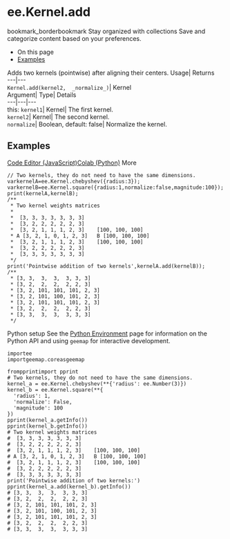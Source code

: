  
#  ee.Kernel.add 
bookmark_borderbookmark Stay organized with collections  Save and categorize content based on your preferences.
  * On this page
  * [Examples](https://developers.google.com/earth-engine/apidocs/ee-kernel-add#examples)


Adds two kernels (pointwise) after aligning their centers. 
Usage| Returns  
---|---  
`Kernel.add(kernel2,  _normalize_)`| Kernel  
Argument| Type| Details  
---|---|---  
this: `kernel1`| Kernel| The first kernel.  
`kernel2`| Kernel| The second kernel.  
`normalize`| Boolean, default: false| Normalize the kernel.  
## Examples
[Code Editor (JavaScript)](https://developers.google.com/earth-engine/apidocs/ee-kernel-add#code-editor-javascript-sample)[Colab (Python)](https://developers.google.com/earth-engine/apidocs/ee-kernel-add#colab-python-sample) More
```
// Two kernels, they do not need to have the same dimensions.
varkernelA=ee.Kernel.chebyshev({radius:3});
varkernelB=ee.Kernel.square({radius:1,normalize:false,magnitude:100});
print(kernelA,kernelB);
/**
 * Two kernel weights matrices
 *
 *  [3, 3, 3, 3, 3, 3, 3]
 *  [3, 2, 2, 2, 2, 2, 3]
 *  [3, 2, 1, 1, 1, 2, 3]    [100, 100, 100]
 * A [3, 2, 1, 0, 1, 2, 3]   B [100, 100, 100]
 *  [3, 2, 1, 1, 1, 2, 3]    [100, 100, 100]
 *  [3, 2, 2, 2, 2, 2, 3]
 *  [3, 3, 3, 3, 3, 3, 3]
 */
print('Pointwise addition of two kernels',kernelA.add(kernelB));
/**
 * [3, 3,  3,  3,  3, 3, 3]
 * [3, 2,  2,  2,  2, 2, 3]
 * [3, 2, 101, 101, 101, 2, 3]
 * [3, 2, 101, 100, 101, 2, 3]
 * [3, 2, 101, 101, 101, 2, 3]
 * [3, 2,  2,  2,  2, 2, 3]
 * [3, 3,  3,  3,  3, 3, 3]
 */
```
Python setup
See the [ Python Environment](https://developers.google.com/earth-engine/guides/python_install) page for information on the Python API and using `geemap` for interactive development.
```
importee
importgeemap.coreasgeemap
```
```
frompprintimport pprint
# Two kernels, they do not need to have the same dimensions.
kernel_a = ee.Kernel.chebyshev(**{'radius': ee.Number(3)})
kernel_b = ee.Kernel.square(**{
  'radius': 1,
  'normalize': False,
  'magnitude': 100
})
pprint(kernel_a.getInfo())
pprint(kernel_b.getInfo())
# Two kernel weights matrices
#  [3, 3, 3, 3, 3, 3, 3]
#  [3, 2, 2, 2, 2, 2, 3]
#  [3, 2, 1, 1, 1, 2, 3]    [100, 100, 100]
# A [3, 2, 1, 0, 1, 2, 3]   B [100, 100, 100]
#  [3, 2, 1, 1, 1, 2, 3]    [100, 100, 100]
#  [3, 2, 2, 2, 2, 2, 3]
#  [3, 3, 3, 3, 3, 3, 3]
print('Pointwise addition of two kernels:')
pprint(kernel_a.add(kernel_b).getInfo())
# [3, 3,  3,  3,  3, 3, 3]
# [3, 2,  2,  2,  2, 2, 3]
# [3, 2, 101, 101, 101, 2, 3]
# [3, 2, 101, 100, 101, 2, 3]
# [3, 2, 101, 101, 101, 2, 3]
# [3, 2,  2,  2,  2, 2, 3]
# [3, 3,  3,  3,  3, 3, 3]
```

